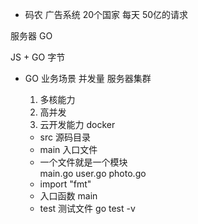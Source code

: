 


- 码农
广告系统   20个国家  每天 50亿的请求


服务器
GO


JS + GO 字节



- GO
  业务场景
  并发量  服务器集群
  1. 多核能力
  2. 高并发
  3. 云开发能力  docker

  - src  源码目录 
  - main 入口文件
  - 一个文件就是一个模块  
    main.go
    user.go
    photo.go
  - import "fmt"  
  - 入口函数
    main 
  - test 测试文件 
    go test -v